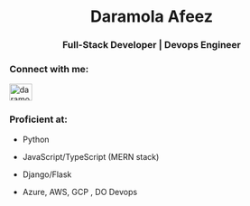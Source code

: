 <h1 align="center">Daramola Afeez</h1>
<h3 align="center">Full-Stack Developer | Devops Engineer</h3>

<h3 align="left">Connect with me:</h3>
<p align="left">
  <a href="https://twitter.com/daramola_afeez_" target="blank"><img align="center" src="https://raw.githubusercontent.com/rahuldkjain/github-profile-readme-generator/master/src/images/icons/Social/twitter.svg" alt="daramola_afeez_" height="30" width="40" /></a>
</p>

<h3 align="left">Proficient at:</h3>

- Python

- JavaScript/TypeScript (MERN stack)

- Django/Flask

- Azure, AWS, GCP , DO Devops

